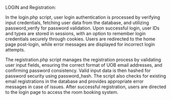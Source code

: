LOGIN and Registration:

In the login.php script, user login authentication is processed by verifying input credentials, fetching user data from the database, and utilizing password_verify for password validation. Upon successful login, user IDs and types are stored in sessions, with an option to remember login credentials securely through cookies. Users are redirected to the home page post-login, while error messages are displayed for incorrect login attempts.

The registration.php script manages the registration process by validating user input fields, ensuring the correct format of UOB email addresses, and confirming password consistency. Valid input data is then hashed for password security using password_hash. The script also checks for existing email registrations in the database and provides appropriate error messages in case of issues. After successful registration, users are directed to the login page to access the room booking system.
